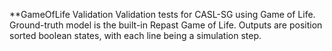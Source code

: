 **GameOfLife Validation
Validation tests for CASL-SG using Game of Life. Ground-truth model is the built-in Repast Game of Life. 
Outputs are position sorted boolean states, with each line being a simulation step.
